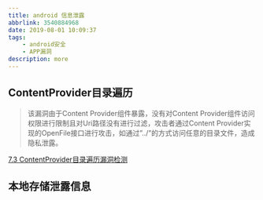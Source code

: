 ```yaml
---
title: android 信息泄露
abbrlink: 3540884968
date: 2019-08-01 10:09:37
tags:
	- android安全
	- APP漏洞
description: more
---
```

## ContentProvider目录遍历

> 该漏洞由于Content Provider组件暴露，没有对Content Provider组件访问权限进行限制且对Uri路径没有进行过滤，攻击者通过Content Provider实现的OpenFile接口进行攻击，如通过”../”的方式访问任意的目录文件，造成隐私泄露。  


[7.3 ContentProvider目录遍历漏洞检测](http://01hackcode.com/wiki/7.3)  

## 本地存储泄露信息
